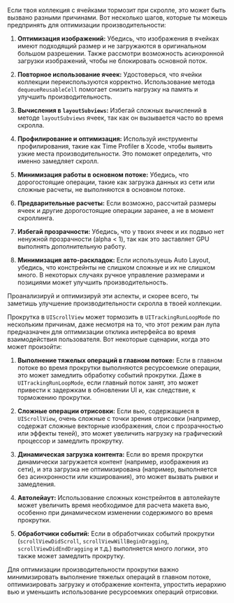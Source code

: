 Если твоя коллекция с ячейками тормозит при скролле, это может быть вызвано разными причинами. Вот несколько шагов, которые ты можешь предпринять для оптимизации производительности:

1. **Оптимизация изображений:** Убедись, что изображения в ячейках имеют подходящий размер и не загружаются в оригинальном большом разрешении. Также рассмотри возможность асинхронной загрузки изображений, чтобы не блокировать основной поток.

2. **Повторное использование ячеек:** Удостоверься, что ячейки коллекции переиспользуются корректно. Использование метода `dequeueReusableCell` помогает снизить нагрузку на память и улучшить производительность.

3. **Вычисления в `layoutSubviews`:** Избегай сложных вычислений в методе `layoutSubviews` ячеек, так как он вызывается часто во время скролла.

4. **Профилирование и оптимизация:** Используй инструменты профилирования, такие как Time Profiler в Xcode, чтобы выявить узкие места производительности. Это поможет определить, что именно замедляет скролл.

5. **Минимизация работы в основном потоке:** Убедись, что дорогостоящие операции, такие как загрузка данных из сети или сложные расчеты, не выполняются в основном потоке.

6. **Предварительные расчеты:** Если возможно, рассчитай размеры ячеек и другие дорогостоящие операции заранее, а не в момент скроллинга.

7. **Избегай прозрачности:** Убедись, что у твоих ячеек и их подвью нет ненужной прозрачности (alpha < 1), так как это заставляет GPU выполнять дополнительную работу.

8. **Минимизация авто-раскладок:** Если используешь Auto Layout, убедись, что констрейнты не слишком сложные и их не слишком много. В некоторых случаях ручное управление размерами и позициями может улучшить производительность.

Проанализируй и оптимизируй эти аспекты, и скорее всего, ты заметишь улучшение производительности скролла в твоей коллекции.

Прокрутка в `UIScrollView` может тормозить в `UITrackingRunLoopMode` по нескольким причинам, даже несмотря на то, что этот режим ран лупа предназначен для оптимизации отклика интерфейса во время взаимодействия пользователя. Вот некоторые сценарии, когда это может произойти:

1. **Выполнение тяжелых операций в главном потоке:** Если в главном потоке во время прокрутки выполняются ресурсоемкие операции, это может замедлить обработку событий прокрутки. Даже в `UITrackingRunLoopMode`, если главный поток занят, это может привести к задержкам в обновлении UI и, как следствие, к торможению прокрутки.

2. **Сложные операции отрисовки:** Если вью, содержащиеся в `UIScrollView`, очень сложные с точки зрения отрисовки (например, содержат сложные векторные изображения, слои с прозрачностью или эффекты теней), это может увеличить нагрузку на графический процессор и замедлить прокрутку.

3. **Динамическая загрузка контента:** Если во время прокрутки динамически загружается контент (например, изображения из сети), и эта загрузка не оптимизирована (например, выполняется без асинхронности или кэширования), это может вызвать рывки и замедления.

4. **Автолейаут:** Использование сложных констрейнтов в автолейауте может увеличить время необходимое для расчета макета вью, особенно при динамическом изменении содержимого во время прокрутки.

5. **Обработчики событий:** Если в обработчиках событий прокрутки (`scrollViewDidScroll`, `scrollViewWillBeginDragging`, `scrollViewDidEndDragging` и т.д.) выполняется много логики, это также может замедлить прокрутку.

Для оптимизации производительности прокрутки важно минимизировать выполнение тяжелых операций в главном потоке, оптимизировать загрузку и отображение контента, упростить иерархию вью и уменьшить использование ресурсоемких операций отрисовки.